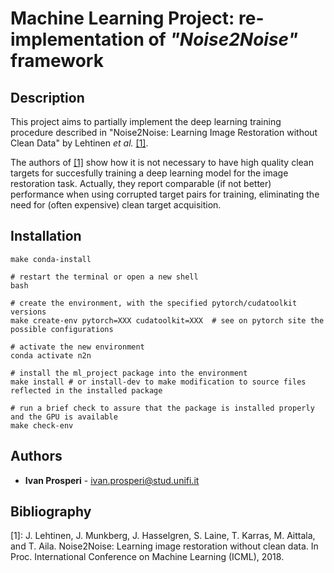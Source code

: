 # Machine Learning Project: re-implementation of *"Noise2Noise"* framework

## Description
This project aims to partially implement the deep learning training procedure described in "Noise2Noise: Learning Image Restoration without Clean Data" by Lehtinen *et al.* [[1]](#1).

The authors of [[1]](#1) show how it is not necessary to have high quality clean targets for succesfully training a deep learning model for the image restoration task. Actually, they report comparable (if not better) performance when using corrupted target pairs for training, eliminating the need for (often expensive) clean target acquisition.

## Installation

```shell
make conda-install

# restart the terminal or open a new shell
bash

# create the environment, with the specified pytorch/cudatoolkit versions
make create-env pytorch=XXX cudatoolkit=XXX  # see on pytorch site the possible configurations

# activate the new environment
conda activate n2n

# install the ml_project package into the environment
make install # or install-dev to make modification to source files reflected in the installed package

# run a brief check to assure that the package is installed properly and the GPU is available
make check-env
```
## Authors
* **Ivan Prosperi** - <ivan.prosperi@stud.unifi.it>

## Bibliography
<a id="1">[1]</a>: J. Lehtinen, J. Munkberg, J. Hasselgren, S. Laine, T. Karras, M. Aittala, and T. Aila. Noise2Noise: Learning image restoration without clean data. In Proc. International Conference on Machine Learning (ICML), 2018.
